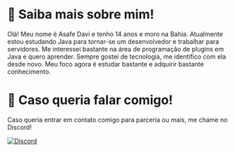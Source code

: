 # 👋 Saiba mais sobre mim!
Olá! Meu nome é Asafe Davi e tenho 14 anos e moro na Bahia. Atualmente estou estudando Java para tornar-se um desenvolvedor e trabalhar para servidores. Me interessei bastante na área de programação de plugins em Java e quero aprender. Sempre gostei de tecnologia, me identifico com ela desde novo. Meu foco agora é estudar bastante e adquirir bastante conhecimento.

# 💼 Caso queria falar comigo!
Caso queria entrar em contato comigo para parceria ou mais, me chame no Discord!

[![Discord](https://img.shields.io/badge/Discord-7289DA?style=for-the-badge&logo=discord&logoColor=white)](https://discord.com/users/752995589918162995)

<!---
DaddyPassive/DaddyPassive is a ✨ special ✨ repository because its `README.md` (this file) appears on your GitHub profile.
You can click the Preview link to take a look at your changes.
--->
